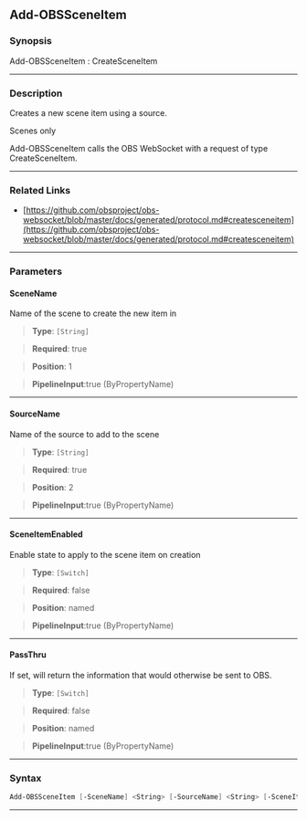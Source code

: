 Add-OBSSceneItem
----------------
### Synopsis
Add-OBSSceneItem : CreateSceneItem

---
### Description

Creates a new scene item using a source.

Scenes only


Add-OBSSceneItem calls the OBS WebSocket with a request of type CreateSceneItem.

---
### Related Links
* [https://github.com/obsproject/obs-websocket/blob/master/docs/generated/protocol.md#createsceneitem](https://github.com/obsproject/obs-websocket/blob/master/docs/generated/protocol.md#createsceneitem)



---
### Parameters
#### **SceneName**

Name of the scene to create the new item in



> **Type**: ```[String]```

> **Required**: true

> **Position**: 1

> **PipelineInput**:true (ByPropertyName)



---
#### **SourceName**

Name of the source to add to the scene



> **Type**: ```[String]```

> **Required**: true

> **Position**: 2

> **PipelineInput**:true (ByPropertyName)



---
#### **SceneItemEnabled**

Enable state to apply to the scene item on creation



> **Type**: ```[Switch]```

> **Required**: false

> **Position**: named

> **PipelineInput**:true (ByPropertyName)



---
#### **PassThru**

If set, will return the information that would otherwise be sent to OBS.



> **Type**: ```[Switch]```

> **Required**: false

> **Position**: named

> **PipelineInput**:true (ByPropertyName)



---
### Syntax
```PowerShell
Add-OBSSceneItem [-SceneName] <String> [-SourceName] <String> [-SceneItemEnabled] [-PassThru] [<CommonParameters>]
```
---
